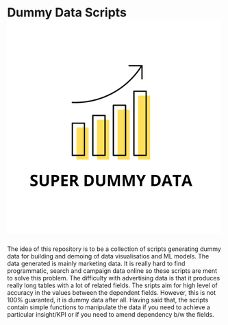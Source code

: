 # Dummy Data Scripts ![alt text](/assets/Super-dummy-data-logo.png)

The idea of this repository is to be a collection of scripts generating dummy data for building and demoing of data visualisatios and ML models. 
The data generated is mainly marketing data. It is really hard to find programmatic, search and campaign data online so these scripts are ment to solve this problem.
The difficulty with advertising data is that it produces really long tables with a lot of related fields. The sripts aim for high level of accuracy in the values between the dependent fields.
However, this is not 100% guaranted, it is dummy data after all. Having said that, the scripts contain simple functions to manipulate the data if you need to achieve a particular insight/KPI or if you need to amend dependency b/w the fields.


